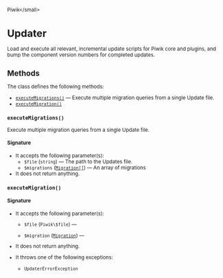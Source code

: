 <small>Piwik\</small>

Updater
=======

Load and execute all relevant, incremental update scripts for Piwik core and plugins, and bump the component version numbers for completed updates.

Methods
-------

The class defines the following methods:

- [`executeMigrations()`](#executemigrations) &mdash; Execute multiple migration queries from a single Update file.
- [`executeMigration()`](#executemigration)

<a name="executemigrations" id="executemigrations"></a>
<a name="executeMigrations" id="executeMigrations"></a>
### `executeMigrations()`

Execute multiple migration queries from a single Update file.

#### Signature

-  It accepts the following parameter(s):
    - `$file` (`string`) &mdash;
       The path to the Updates file.
    - `$migrations` ([`Migration[]`](../Piwik/Updater/Migration.md)) &mdash;
       An array of migrations
- It does not return anything.

<a name="executemigration" id="executemigration"></a>
<a name="executeMigration" id="executeMigration"></a>
### `executeMigration()`

#### Signature

-  It accepts the following parameter(s):
    - `$file` (`Piwik\$file`) &mdash;
      
    - `$migration` ([`Migration`](../Piwik/Updater/Migration.md)) &mdash;
      
- It does not return anything.
- It throws one of the following exceptions:
    - `UpdaterErrorException`

